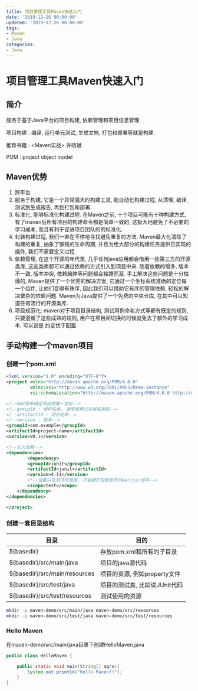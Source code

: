 ```yaml
---
title: 项目管理工具Maven快速入门
date: '2019-12-26 00:00:00'
updated: '2019-12-26 00:00:00'
tags:
- Maven
- Java
categories:
- Java
---
```

# 项目管理工具Maven快速入门

## 简介

服务于基于Java平台的项目构建, 依赖管理和项目信息管理.

项目构建 : 编译, 运行单元测试, 生成文档, 打包和部署等就是构建.

推荐书籍 : &lt;Maven实战&gt; 许晓斌

POM : project object model

## Maven优势

1. 跨平台
2. 服务于构建, 它是一个异常强大的构建工具, 能自动化构建过程, 从清理, 编译, 测试到生成报告, 再到打包和部署.
3. 标准化, 能够标准化构建过程. 在Maven之前, 十个项目可能有十种构建方式, 有了maven后所有项目的构建命令都是简单一致的, 这极大地避免了不必要的学习成本, 而且有利于促进项目团队的的标准化.
4. 封装构建过程, 我们一直在不停地寻找避免重复的方法. Maven最大化清除了构建的重复, 抽象了够贱的生命周期, 并且为绝大部分的构建任务提供已实现的插件, 我们不需要定义过程.
5. 依赖管理, 在这个开源的年代里, 几乎任何java应用都会借用一些第三方的开源类库, 这些类库都可以通过依赖的方式引入到项目中来. 随着依赖的增多, 版本不一致, 版本冲突, 依赖臃肿等问题都会接踵而至. 手工解决这些问题是十分枯燥的, Maven提供了一个优秀的解决方案, 它通过一个坐标系统准确的定位每一个组件, 让他们变得有秩序, 因此我们可以借助它有序的管理依赖, 轻松的解决繁杂的依赖问题. Maven为Java提供了一个免费的中央仓库, 在其中可以知道任何流行的开源类库.
6. 项目规范化: maven对于项目目录结构, 测试用例命名方式等都有既定的规则, 只要遵循了这些成熟的规则, 用户在项目间切换的时候就免去了额外的学习成本, 可以说是 约定优于配置.

## 手动构建一个maven项目

### 创建一个pom.xml

```xml
<?xml version="1.0" encoding="UTF-8"?>
<project xmlns="http://maven.apache.org/POM/4.0.0"
         xmlns:xsi="http://www.w3.org/2001/XMLSchema-instance"
         xsi:schemaLocation="http://maven.apache.org/POM/4.0.0 http://maven.apache.org/xsd/maven-4.0.0.xsd">

<!--GAV用来确定项目的唯一坐标-->
<!--groupId : 组织名称, 通常使用公司域名倒叙-->
<!--artifactId : 项目名称-->
<!--version : 版本-->
<groupId>com.example</groupId>
<artifactId>project-name</artifactId>
<version>V0.1</version>

<!--引入依赖-->
<dependencies>
        <dependency>
        <groupId>junit</groupId>
        <artifactId>junit</artifactId>
        <version>4.11</version>
        <!--设置只在测试时使用, 不会被打包到发布的war/jar包中-->
        <scope>test</scope>
    </dependency>
</dependencies>

</project>
```

### 创建一套目录结构

| 目录                          | 目的                          |
| ----------------------------- | ----------------------------- |
| ${basedir}                    | 存放pom.xml和所有的子目录     |
| ${basedir}/src/main/java      | 项目的java源代码              |
| ${basedir}/src/main/resources | 项目的资源, 例如property文件  |
| ${basedir}/src/test/java      | 项目的测试类, 比如说JUnit代码 |
| ${basedir}/src/test/resources | 测试使用的资源                |

```bash
mkdir -p maven-demo/src/main/java maven-demo/src/resources
mkdir -p maven-demo/src/test/java maven-demo/src/test/resources
```

### Hello Maven

在maven-demo/src/main/java目录下创建HelloMaven.java

```java
public class HelloMaven {

    public static void main(String[] agrs){
        System.out.println("Hello Maven!!");
    }
}
```
